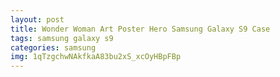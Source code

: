 ```yaml
---
layout: post
title: Wonder Woman Art Poster Hero Samsung Galaxy S9 Case
tags: samsung galaxy s9
categories: samsung
img: 1qTzgchwNAkfkaA83bu2xS_xcOyHBpFBp
---
```

